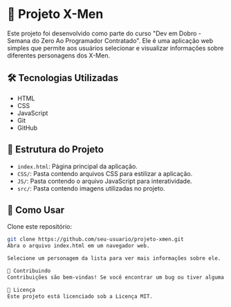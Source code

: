 # 🦸 Projeto X-Men

Este projeto foi desenvolvido como parte do curso "Dev em Dobro - Semana do Zero Ao Programador Contratado". Ele é uma aplicação web simples que permite aos usuários selecionar e visualizar informações sobre diferentes personagens dos X-Men.

## 🛠️ Tecnologias Utilizadas

- HTML
- CSS
- JavaScript
- Git
- GitHub

## 📁 Estrutura do Projeto

- `index.html`: Página principal da aplicação.
- `CSS/`: Pasta contendo arquivos CSS para estilizar a aplicação.
- `JS/`: Pasta contendo o arquivo JavaScript para interatividade.
- `src/`: Pasta contendo imagens utilizadas no projeto.

## 🚀 Como Usar

Clone este repositório:

```bash
git clone https://github.com/seu-usuario/projeto-xmen.git
Abra o arquivo index.html em um navegador web.

Selecione um personagem da lista para ver mais informações sobre ele.

🤝 Contribuindo
Contribuições são bem-vindas! Se você encontrar um bug ou tiver alguma ideia de melhoria, sinta-se à vontade para abrir uma issue ou enviar um pull request.

📝 Licença
Este projeto está licenciado sob a Licença MIT.